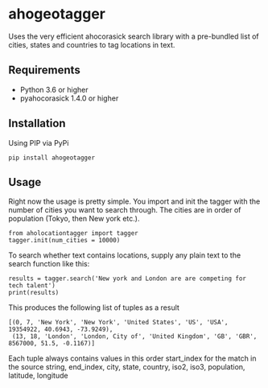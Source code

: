 # ahogeotagger
Uses the very efficient ahocorasick search library with a pre-bundled list of cities, states and countries to tag locations in text.

## Requirements

- Python 3.6 or higher
- pyahocorasick 1.4.0 or higher

## Installation

Using PIP via PyPi

```
pip install ahogeotagger
```

## Usage

Right now the usage is pretty simple. You import and init the tagger with the number of cities you want to search through. The cities are in order of population (Tokyo, then New york etc.).

```
from aholocationtagger import tagger
tagger.init(num_cities = 10000)
```

To search whether text contains locations, supply any plain text to the search function like this:

```
results = tagger.search('New york and London are are competing for tech talent')
print(results)
```

This produces the following list of tuples as a result
```
[(0, 7, 'New York', 'New York', 'United States', 'US', 'USA', 19354922, 40.6943, -73.9249), 
 (13, 18, 'London', 'London, City of', 'United Kingdom', 'GB', 'GBR', 8567000, 51.5, -0.1167)]
```
Each tuple always contains values in this order start_index for the match in the source string, end_index, city, state, country, iso2, iso3, population, latitude, longitude
